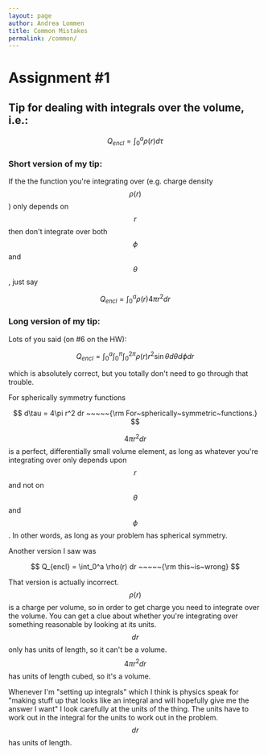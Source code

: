 ```yaml
---
layout: page
author: Andrea Lommen
title: Common Mistakes 
permalink: /common/
---
```


# Assignment #1

## Tip for dealing with integrals over the volume, i.e.:

$$
Q_{encl} = \int_0^a \rho(r) d\tau
$$

### Short version of my tip:

If the the function you're integrating over (e.g. charge density $$\rho(r)$$) only depends
on $$r$$ then don't integrate over both $$\phi$$ and $$\theta$$, just
say

$$
Q_{encl} = \int_0^a \rho(r) 4\pi r^2 dr
$$

### Long version of my tip:

Lots of you said (on #6 on the HW):

$$
Q_{encl} = \int_0^a\int_0^\pi \int_0^{2\pi} \rho(r) r^2 \sin\theta d\theta d\phi dr
$$

which is absolutely correct, but you totally don't need to go through that trouble.

For spherically symmetry functions

$$
d\tau = 4\pi r^2 dr ~~~~~{\rm For~spherically~symmetric~functions.} 
$$

$$4\pi r^2 dr$$ is a perfect, differentially small volume element, as long as whatever you're integrating over only depends upon $$r$$ and not on $$\theta$$ and $$\phi$$.  In other words, as long as your problem has spherical symmetry.

Another version I saw was

$$
Q_{encl} = \int_0^a \rho(r) dr ~~~~~{\rm this~is~wrong}
$$

That version is actually incorrect. $$\rho(r)$$ is a charge per volume, so in order to get charge you need to integrate over the volume.  You can get a clue
about whether you're integrating over something reasonable by looking at its
units. $$dr$$ only has units of length, so it can't be a volume.  $$4 \pi r^2 dr$$ has units of length cubed, so it's a volume.  

Whenever I'm "setting up integrals" which I think is physics speak for "making stuff up that looks like an integral and will hopefully give me the answer I want" I look carefully at the units of the thing. The units have to work out in the integral for the units to work out in the problem. $$dr$$ has units of length.
